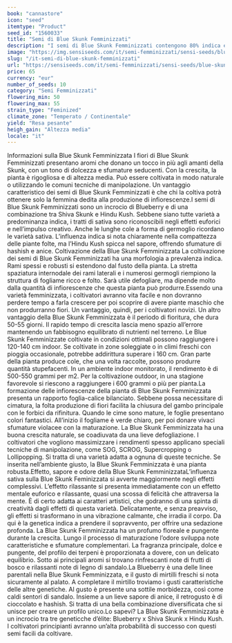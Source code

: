 ```yaml
---
book: "cannastore"
icon: "seed"
itemtype: "Product"
seed_id: "1560033"
title: "Semi di Blue Skunk Femminizzati"
description: "I semi di Blue Skunk Femminizzati contengono 80% indica e 20% sativa. Effetto ristoratore. I fiori hanno forma di germoglio e sono densi e profumati."
image: "https://img.sensiseeds.com/it/semi-femminizzati/sensi-seeds/blue-skunk-feminizzati-image.png"
slug: "/it-semi-di-blue-skunk-femminizzati"
url: "https://sensiseeds.com/it/semi-femminizzati/sensi-seeds/blue-skunk-feminizzati?a_aid=cannastore"
price: 65
currency: "eur"
number_of_seeds: 10
category: "Semi Femminizzati"
flowering_min: 50
flowering_max: 55
strain_type: "Feminized"
climate_zone: "Temperato / Continentale"
yield: "Resa pesante"
heigh_gain: "Altezza media"
locale: "it"
---
```

Informazioni sulla Blue Skunk Femminizzata I fiori di Blue Skunk Femminizzati presentano aromi che donano un tocco in più agli amanti della Skunk, con un tono di dolcezza e sfumature seducenti. Con la crescita, la pianta è rigogliosa e di altezza media. Può essere coltivata in modo naturale o utilizzando le comuni tecniche di manipolazione. Un vantaggio caratteristico dei semi di Blue Skunk Femminizzati è che chi la coltiva potrà ottenere solo la femmina dedita alla produzione di infiorescenze.I semi di Blue Skunk Femminizzati sono un incrocio di Blueberry e di una combinazione tra Shiva Skunk e Hindu Kush. Sebbene siano tutte varietà a predominanza indica, i tratti di sativa sono riconoscibili negli effetti euforici e nell’impulso creativo. Anche le lunghe cole a forma di germoglio ricordano le varietà sativa. L’influenza indica si nota chiaramente nella compattezza delle piante folte, ma l’Hindu Kush spicca nel sapore, offrendo sfumature di hashish e anice. Coltivazione della Blue Skunk Femminizzata La coltivazione dei semi di Blue Skunk Femminizzati ha una morfologia a prevalenza indica. Rami spessi e robusti si estendono dal fusto della pianta. La stretta spaziatura internodale dei rami laterali e i numerosi germogli riempiono la struttura di fogliame ricco e folto. Sarà utile defogliare, ma dipende molto dalla quantità di infiorescenze che questa pianta può produrre.Essendo una varietà femminizzata, i coltivatori avranno vita facile e non dovranno perdere tempo a farla crescere per poi scoprire di avere piante maschio che non produrranno fiori. Un vantaggio, quindi, per i coltivatori novizi. Un altro vantaggio della Blue Skunk Femminizzata è il periodo di fioritura, che dura 50-55 giorni. Il rapido tempo di crescita lascia meno spazio all’errore mantenendo un fabbisogno equilibrato di nutrienti nel terreno. Le Blue Skunk Femminizzate coltivate in condizioni ottimali possono raggiungere i 120-140 cm indoor. Se coltivate in zone soleggiate o in climi freschi con pioggia occasionale, potrebbe addirittura superare i 160 cm. Gran parte della pianta produce cole, che una volta raccolte, possono produrre quantità stupefacenti. In un ambiente indoor monitorato, il rendimento è di 500-550 grammi per m2. Per la coltivazione outdoor, in una stagione favorevole si riescono a raggiungere i 600 grammi o più per pianta.La formazione delle infiorescenze della pianta di Blue Skunk Femminizzata presenta un rapporto foglia-calice bilanciato. Sebbene possa necessitare di cimatura, la folta produzione di fiori facilita la chiusura del gambo principale con le forbici da rifinitura. Quando le cime sono mature, le foglie presentano colori fantastici. All’inizio il fogliame è verde chiaro, per poi donare vivaci sfumature violacee con la maturazione. La Blue Skunk Femminizzata ha una buona crescita naturale, se coadiuvata da una lieve defogliazione. I coltivatori che vogliono massimizzare i rendimenti spesso applicano speciali tecniche di manipolazione, come SOG, SCROG, Supercropping o Lollipopping. Si tratta di una varietà adatta a ognuna di queste tecniche. Se inserita nell’ambiente giusto, la Blue Skunk Femminizzata è una pianta robusta.Effetto, sapore e odore della Blue Skunk FemminizzataL’influenza sativa sulla Blue Skunk Feminizzata si avverte maggiormente negli effetti complessivi. L’effetto rilassante si presenta immediatamente con un effetto mentale euforico e rilassante, quasi una scossa di felicità che attraversa la mente. È di certo adatta ai caratteri artistici, che godranno di una spinta di creatività dagli effetti di questa varietà. Delicatamente, e senza preavviso, gli effetti si trasformano in una vibrazione calmante, che irradia il corpo. Da qui è la genetica indica a prendere il sopravvento, per offrire una sedazione profonda. La Blue Skunk Femminizzata ha un profumo floreale e pungente durante la crescita. Lungo il processo di maturazione l’odore sviluppa note caratteristiche e sfumature complementari. La fragranza principale, dolce e pungente, del profilo dei terpeni è proporzionata a dovere, con un delicato equilibrio. Sotto ai principali aromi si trovano rinfrescanti note di frutti di bosco e rilassanti note di legno di sandalo.La Blueberry è una delle linee parentali nella Blue Skunk Femminizzata, e il gusto di mirtilli freschi si nota sicuramente al palato. A completare il mirtillo troviamo i gusti caratteristiche delle altre genetiche. Al gusto è presente una sottile morbidezza, così come caldi sentori di sandalo. Insieme a un lieve sapore di anice, il retrogusto è di cioccolato e hashish. Si tratta di una bella combinazione diversificata che si unisce per creare un profilo unico.Lo sapevi? La Blue Skunk Femminizzata è un incrocio tra tre geneticche d’élite: Blueberry x Shiva Skunk x Hindu Kush. I coltivatori principianti avranno un’alta probabilità di successo con questi semi facili da coltivare.
